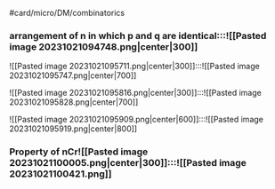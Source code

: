 #card/micro/DM/combinatorics

### arrangement of n in which p and q are identical:::![[Pasted image 20231021094748.png|center|300]] <!--SR:!2000-01-01,1,250!2023-10-26,4,270-->


![[Pasted image 20231021095711.png|center|300]]:::![[Pasted image 20231021095747.png|center|700]]


![[Pasted image 20231021095816.png|center|300]]:::![[Pasted image 20231021095828.png|center|700]] <!--SR:!2023-10-26,4,270!2000-01-01,1,250-->


![[Pasted image 20231021095909.png|center|600]]:::![[Pasted image 20231021095919.png|center|800]]

### Property of nCr![[Pasted image 20231021100005.png|center|300]]:::![[Pasted image 20231021100421.png]]
